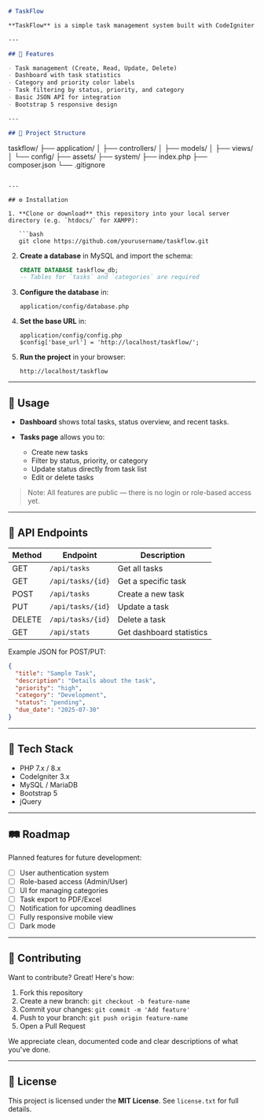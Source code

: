 ```markdown
# TaskFlow

**TaskFlow** is a simple task management system built with CodeIgniter 3. It allows users to create, edit, and delete tasks, and provides basic statistics through a dashboard. This project does not include authentication, and is intended for internal or educational use.

---

## 🚀 Features

- Task management (Create, Read, Update, Delete)
- Dashboard with task statistics
- Category and priority color labels
- Task filtering by status, priority, and category
- Basic JSON API for integration
- Bootstrap 5 responsive design

---

## 📁 Project Structure

```

taskflow/
├── application/
│   ├── controllers/
│   ├── models/
│   ├── views/
│   └── config/
├── assets/
├── system/
├── index.php
├── composer.json
└── .gitignore

````

---

## ⚙️ Installation

1. **Clone or download** this repository into your local server directory (e.g. `htdocs/` for XAMPP):

   ```bash
   git clone https://github.com/yourusername/taskflow.git
````

2. **Create a database** in MySQL and import the schema:

   ```sql
   CREATE DATABASE taskflow_db;
   -- Tables for `tasks` and `categories` are required
   ```

3. **Configure the database** in:

   ```
   application/config/database.php
   ```

4. **Set the base URL** in:

   ```
   application/config/config.php
   $config['base_url'] = 'http://localhost/taskflow/';
   ```

5. **Run the project** in your browser:

   ```
   http://localhost/taskflow
   ```

---

## 📌 Usage

* **Dashboard** shows total tasks, status overview, and recent tasks.
* **Tasks page** allows you to:

  * Create new tasks
  * Filter by status, priority, or category
  * Update status directly from task list
  * Edit or delete tasks

> Note: All features are public — there is no login or role-based access yet.

---

## 🔌 API Endpoints

| Method | Endpoint          | Description              |
| ------ | ----------------- | ------------------------ |
| GET    | `/api/tasks`      | Get all tasks            |
| GET    | `/api/tasks/{id}` | Get a specific task      |
| POST   | `/api/tasks`      | Create a new task        |
| PUT    | `/api/tasks/{id}` | Update a task            |
| DELETE | `/api/tasks/{id}` | Delete a task            |
| GET    | `/api/stats`      | Get dashboard statistics |

Example JSON for POST/PUT:

```json
{
  "title": "Sample Task",
  "description": "Details about the task",
  "priority": "high",
  "category": "Development",
  "status": "pending",
  "due_date": "2025-07-30"
}
```

---

## 🧠 Tech Stack

* PHP 7.x / 8.x
* CodeIgniter 3.x
* MySQL / MariaDB
* Bootstrap 5
* jQuery

---

## 🛤 Roadmap

Planned features for future development:

* [ ] User authentication system
* [ ] Role-based access (Admin/User)
* [ ] UI for managing categories
* [ ] Task export to PDF/Excel
* [ ] Notification for upcoming deadlines
* [ ] Fully responsive mobile view
* [ ] Dark mode

---

## 🤝 Contributing

Want to contribute? Great! Here's how:

1. Fork this repository
2. Create a new branch: `git checkout -b feature-name`
3. Commit your changes: `git commit -m 'Add feature'`
4. Push to your branch: `git push origin feature-name`
5. Open a Pull Request

We appreciate clean, documented code and clear descriptions of what you've done.

---

## 📄 License

This project is licensed under the **MIT License**. See `license.txt` for full details.
